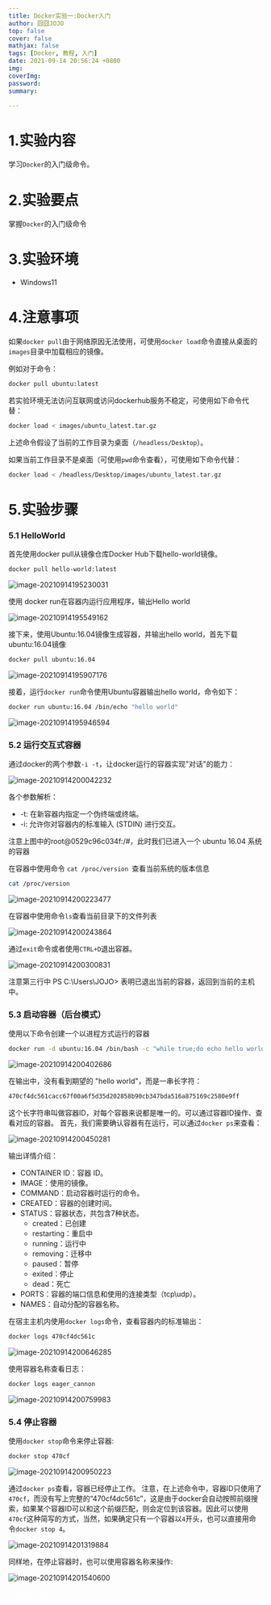 ```yaml
---
title: Docker实验一:Docker入门
author: 囧囧JOJO
top: false
cover: false
mathjax: false
tags: [Docker, 教程, 入门]
date: 2021-09-14 20:56:24 +0800
img:
coverImg:
password:
summary:

---
```


<!--more-->

# 1.实验内容

学习`Docker`的入门级命令。

# 2.实验要点

掌握`Docker`的入门级命令

# 3.实验环境

- Windows11

# 4.注意事项

如果`docker pull`由于网络原因无法使用，可使用`docker load`命令直接从桌面的`images`目录中加载相应的镜像。

例如对于命令：

```bash
docker pull ubuntu:latest
```

若实验环境无法访问互联网或访问dockerhub服务不稳定，可使用如下命令代替：

```bash
docker load < images/ubuntu_latest.tar.gz
```

上述命令假设了当前的工作目录为桌面（`/headless/Desktop`）。

如果当前工作目录不是桌面（可使用`pwd`命令查看），可使用如下命令代替：

```bash
docker load < /headless/Desktop/images/ubuntu_latest.tar.gz
```

# 5.实验步骤

### 5.1 HelloWorld

首先使用docker pull从镜像仓库Docker Hub下载hello-world镜像。

```bash
docker pull hello-world:latest
```

![image-20210914195230031](/assets/images/docker-helloworld/1631624951060.png)

使用 docker run在容器内运行应用程序，输出Hello world

![image-20210914195549162](/assets/images/docker-helloworld/1631624970360.png)

接下来，使用Ubuntu:16.04镜像生成容器，并输出hello world，首先下载ubuntu:16.04镜像

```bash
docker pull ubuntu:16.04
```

![image-20210914195907176](/assets/images/docker-helloworld/1631625004768.png)

接着，运行`docker run`命令使用Ubuntu容器输出hello world，命令如下：

```bash
docker run ubuntu:16.04 /bin/echo "hello world"
```

![image-20210914195946594](/assets/images/docker-helloworld/1631625017180.png)

### 5.2 运行交互式容器

通过docker的两个参数`-i -t`，让docker运行的容器实现"对话"的能力：

![image-20210914200042232](/assets/images/docker-helloworld/1631625029055.png)

各个参数解析：

- -t: 在新容器内指定一个伪终端或终端。
- -i: 允许你对容器内的标准输入 (STDIN) 进行交互。

注意上图中的root@0529c96c034f:/#，此时我们已进入一个 ubuntu 16.04 系统的容器

在容器中使用命令 `cat /proc/version `查看当前系统的版本信息

```bash
cat /proc/version
```

![image-20210914200223477](/assets/images/docker-helloworld/1631625041216.png)

在容器中使用命令`ls`查看当前目录下的文件列表

![image-20210914200243864](/assets/images/docker-helloworld/1631625054254.png)

通过`exit`命令或者使用`CTRL+D`退出容器。

![image-20210914200300831](/assets/images/docker-helloworld/1631625072220.png)

注意第三行中 PS C:\Users\JOJO> 表明已退出当前的容器，返回到当前的主机中。

### 5.3 启动容器（后台模式）

使用以下命令创建一个以进程方式运行的容器

```bash
docker run -d ubuntu:16.04 /bin/bash -c "while true;do echo hello world; sleep 1; done"
```

![image-20210914200402686](/assets/images/docker-helloworld/1631625084626.png)

在输出中，没有看到期望的 "hello world"，而是一串长字符：

```bash
470cf4dc561cacc67f00a6f5d35d202858b90cb347bda516a875169c2580e9ff
```

这个长字符串叫做容器ID，对每个容器来说都是唯一的。可以通过容器ID操作、查看对应的容器。
首先，我们需要确认容器有在运行，可以通过`docker ps`来查看：

![image-20210914200450281](/assets/images/docker-helloworld/1631625097622.png)

输出详情介绍：

- CONTAINER ID：容器 ID。
- IMAGE：使用的镜像。
- COMMAND：启动容器时运行的命令。
- CREATED：容器的创建时间。
- STATUS：容器状态，共包含7种状态。
  - created：已创建
  - restarting：重启中
  - running：运行中
  - removing：迁移中
  - paused：暂停
  - exited：停止
  - dead：死亡
- PORTS：容器的端口信息和使用的连接类型（tcp\udp）。
- NAMES：自动分配的容器名称。

在宿主主机内使用`docker logs`命令，查看容器内的标准输出：

```bash
docker logs 470cf4dc561c
```

![image-20210914200646285](/assets/images/docker-helloworld/1631625111042.png)

使用容器名称查看日志：

```bash
docker logs eager_cannon
```

![image-20210914200759983](/assets/images/docker-helloworld/1631625123585.png)

### 5.4 停止容器

使用`docker stop`命令来停止容器:

```bash
docker stop 470cf
```

![image-20210914200950223](/assets/images/docker-helloworld/1631625141666.png)

通过`docker ps`查看，容器已经停止工作。 注意，在上述命令中，容器ID只使用了`470cf`，而没有写上完整的“470cf4dc561c”，这是由于docker会自动按照前缀搜索，如果某个容器ID可以和这个前缀匹配，则会定位到该容器。因此可以使用`470cf`这种简写的方式，当然，如果确定只有一个容器以`4`开头，也可以直接用命令`docker stop 4`。

![image-20210914201319884](/assets/images/docker-helloworld/1631625151551.png)

同样地，在停止容器时，也可以使用容器名称来操作:

![image-20210914201540600](/assets/images/docker-helloworld/1631625159089.png)

<font color=#FFFFFF>实验报告来自：囧囧JOJO</font>
